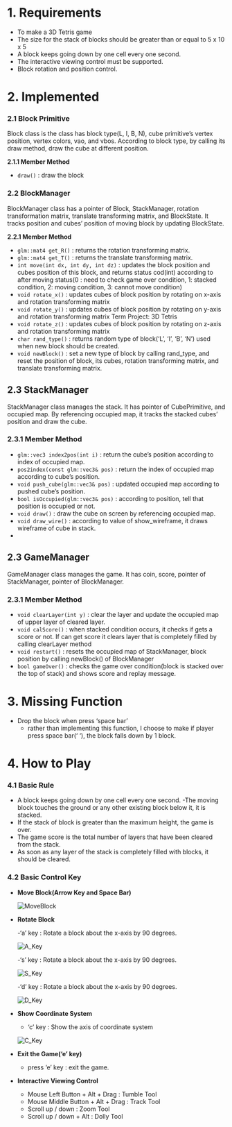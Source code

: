 # 1. Requirements

- To make a 3D Tetris game
- The size for the stack of blocks should be greater than or equal to 5 x 10 x 5
- A block keeps going down by one cell every one second.
- The interactive viewing control must be supported.
- Block rotation and position control.

# 2. Implemented

### 2.1 Block Primitive

  Block class is the class has block type(L, I, B, N), cube primitive’s vertex position, vertex colors,
vao, and vbos. According to block type, by calling its draw method, draw the cube at different position.

**2.1.1 Member Method**

- `draw()` : draw the block

### 2.2 BlockManager

  BlockManager class has a pointer of Block, StackManager, rotation transformation matrix,
translate transforming matrix, and BlockState.
It tracks position and cubes’ position of moving block by updating BlockState.

**2.2.1 Member Method**

- `glm::mat4 get_R()` : returns the rotation transforming matrix.
- `glm::mat4 get_T()` : returns the translate transforming matrix.
- `int move(int dx, int dy, int dz)` : updates the block position and cubes position of this block, and
returns status cod(int) according to after moving status(0 : need to check game over condition, 1:
stacked condition, 2: moving condition, 3: cannot move condition)
- `void rotate_x()` : updates cubes of block position by rotating on x-axis and rotation transforming
matrix
- `void rotate_y()` : updates cubes of block position by rotating on y-axis and rotation transforming
matrix
Term Project: 3D Tetris
- `void rotate_z()` : updates cubes of block position by rotating on z-axis and rotation transforming matrix
- `char rand_type()` : returns random type of block(‘L’, ‘I’, ‘B’, ‘N’) used when new block should be
created.
- `void newBlock()` : set a new type of block by calling rand_type, and reset the position of block, its cubes, rotation transforming matrix, and translate transforming matrix.

## 2.3 StackManager

  StackManager class manages the stack. It has pointer of CubePrimitive, and occupied map. By
referencing occupied map, it tracks the stacked cubes’ position and draw the cube.

### 2.3.1 Member Method

- `glm::vec3 index2pos(int i)` : return the cube’s position according to index of occupied map.
- `pos2index(const glm::vec3& pos)` : return the index of occupied map according to cube’s position.
- `void push_cube(glm::vec3& pos)` : updated occupied map according to pushed cube’s position.
- `bool isOccupied(glm::vec3& pos)` : according to position, tell that position is occupied or not.
- `void draw()` : draw the cube on screen by referencing occupied map.
- `void draw_wire()` : according to value of show_wireframe, it draws wireframe of cube in stack.
- 

## 2.3 GameManager

  GameManager class manages the game. It has coin, score, pointer of StackManager, pointer of
BlockManager.

### 2.3.1 Member Method

- `void clearLayer(int y)` : clear the layer and update the occupied map of upper layer of cleared
layer.
- `void calScore()` : when stacked condition occurs, it checks if gets a score or not. If can get score
it clears layer that is completely filled by calling clearLayer method
- `void restart()` : resets the occupied map of StackManager, block position by calling newBlock()
of BlockManager
- `bool gameOver()` : checks the game over condition(block is stacked over the top of stack) and
shows score and replay message.

# 3. Missing Function

- Drop the block when press ‘space bar’
    - rather than implementing this function, I choose to make if player press space bar(‘ ‘), the block falls
    down by 1 block.

# 4. How to Play

### 4.1 Basic Rule

- A block keeps going down by one cell every one second.
-The moving block touches the ground or any other existing block below it, it is stacked.
- If the stack of block is greater than the maximum height, the game is over.
- The game score is the total number of layers that have been cleared from the stack.
- As soon as any layer of the stack is completely filled with blocks, it should be cleared.

### 4.2 Basic Control Key

- **Move Block(Arrow Key and Space Bar)**

  ![MoveBlock](https://user-images.githubusercontent.com/77388214/204170423-c7aaa206-4163-4455-8ff3-464caeba011a.png)

- **Rotate Block**

    -‘a’ key : Rotate a block about the x-axis by 90 degrees.
    
    ![A_Key](https://user-images.githubusercontent.com/77388214/204170503-c89a750f-9e08-422a-b71f-077a4bfead2c.png)
    
    -‘s’ key : Rotate a block about the x-axis by 90 degrees.
    
    ![S_Key](https://user-images.githubusercontent.com/77388214/204170559-6cf880c8-bca0-46d8-988c-e72a7a22ba89.png)
    
    -‘d’ key : Rotate a block about the x-axis by 90 degrees.
    
    ![D_Key](https://user-images.githubusercontent.com/77388214/204170593-a6dc296b-1cc1-4303-a68c-517d868d1f6c.png)
    

- **Show Coordinate System**
    
    - ‘c’ key : Show the axis of coordinate system
    
    ![C_Key](https://user-images.githubusercontent.com/77388214/204170622-a3d84a5f-91cb-42cb-a2b8-9bf29b79114d.png)
    
- **Exit the Game(‘e’ key)**
    
    - press ‘e’ key : exit the game.
    
- **Interactive Viewing Control**
    - Mouse Left Button + Alt + Drag : Tumble Tool
    - Mouse Middle Button + Alt + Drag : Track Tool
    - Scroll up / down : Zoom Tool
    - Scroll up / down + Alt : Dolly Tool
